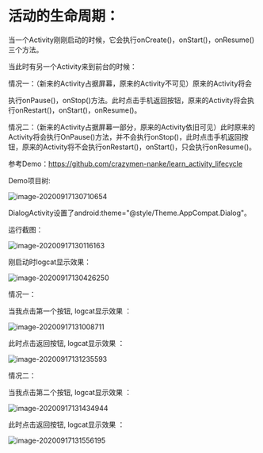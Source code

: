 # 活动的生命周期：

当一个Activity刚刚启动的时候，它会执行onCreate()，onStart()，onResume()三个方法。

当此时有另一个Activity来到前台的时候：

情况一：（新来的Activity占据屏幕，原来的Activity不可见）原来的Activity将会

执行onPause()，onStop()方法。此时点击手机返回按钮，原来的Activity将会执行onRestart()，onStart()，onResume()。

情况二：（新来的Activity占据屏幕一部分，原来的Activity依旧可见）此时原来的Activity将会执行OnPause()方法，并不会执行onStop()，此时点击手机返回按钮，原来的Activity将不会执行onRestart()，onStart()，只会执行onResume()。



参考Demo：https://github.com/crazymen-nanke/learn_activity_lifecycle

Demo项目树:

![image-20200917130710654](https://zl.crazymen.cn/images/image-20200917130710654.png)

DialogActivity设置了android:theme="@style/Theme.AppCompat.Dialog"。

运行截图：

![image-20200917130116163](https://zl.crazymen.cn/images/image-20200917130116163.png)

刚启动时logcat显示效果：

![image-20200917130426250](https://zl.crazymen.cn/images/image-20200917130426250.png)

情况一：

当我点击第一个按钮, logcat显示效果 ：

![image-20200917131008711](https://zl.crazymen.cn/images/image-20200917131008711.png)



此时点击返回按钮, logcat显示效果 ：

![image-20200917131235593](https://zl.crazymen.cn/images/image-20200917131235593.png)



情况二：

当我点击第二个按钮, logcat显示效果 ：

![image-20200917131434944](https://zl.crazymen.cn/images/image-20200917131434944.png)



此时点击返回按钮, logcat显示效果 ：

![image-20200917131556195](https://zl.crazymen.cn/images/image-20200917131556195.png)